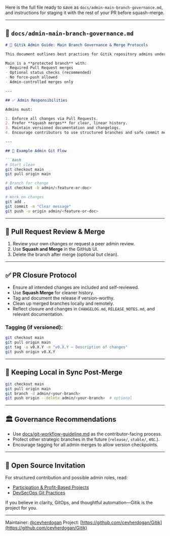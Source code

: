 Here is the full file ready to save as `docs/admin-main-branch-governance.md`, and instructions for staging it with the rest of your PR before squash-merge.

---

## 📄 `docs/admin-main-branch-governance.md`

````markdown
# 🔐 Gitik Admin Guide: Main Branch Governance & Merge Protocols

This document outlines best practices for Gitik repository admins under the enforced `main` branch ruleset (MainLockRule).

Main is a **protected branch** with:
- Required Pull Request merges
- Optional status checks (recommended)
- No force-push allowed
- Admin-controlled merges only

---

## ✅ Admin Responsibilities

Admins must:

1. Enforce all changes via Pull Requests.
2. Prefer **squash merges** for clear, linear history.
3. Maintain versioned documentation and changelogs.
4. Encourage contributors to use structured branches and safe commit messages.

---

## 🧪 Example Admin Git Flow

```bash
# Start clean
git checkout main
git pull origin main

# Branch for change
git checkout -b admin/<feature-or-doc>

# Work on changes
git add .
git commit -m "Clear message"
git push -u origin admin/<feature-or-doc>
````

---

## 📩 Pull Request Review & Merge

1. Review your own changes or request a peer admin review.
2. Use **Squash and Merge** in the GitHub UI.
3. Delete the branch after merge (optional but clean).


---

## ✅ PR Closure Protocol

- Ensure all intended changes are included and self-reviewed.
- Use **Squash Merge** for cleaner history.
- Tag and document the release if version-worthy.
- Clean up merged branches locally and remotely.
- Reflect closure and changes in `CHANGELOG.md`, `RELEASE_NOTES.md`, and relevant documentation.


### Tagging (if versioned):

```bash
git checkout main
git pull origin main
git tag -a v0.X.Y -m "v0.X.Y – Description of changes"
git push origin v0.X.Y
```

---

## 🔁 Keeping Local in Sync Post-Merge

```bash
git checkout main
git pull origin main
git branch -d admin/<your-branch>
git push origin --delete admin/<your-branch>  # optional
```

---

## 🏛️ Governance Recommendations

* Use [docs/git-workflow-guideline.md](./git-workflow-guideline.md) as the contributor-facing process.
* Protect other strategic branches in the future (`release/`, `stable/`, etc.).
* Encourage tagging for all admin merges to allow version checkpoints.

---

## 🤝 Open Source Invitation

For structured contribution and possible admin roles, read:

* [Participation & Profit-Based Projects](https://medium.com/personal-call-for-participation-in-github-projects)
* [DevSecOps Git Practices](https://medium.com/guncelproblemler)

If you believe in clarity, GitOps, and thoughtful automation—Gitik is the project for you.

---

Maintainer: [@cevherdogan](https://github.com/cevherdogan)
Project: [https://github.com/cevherdogan/Gitik](https://github.com/cevherdogan/Gitik)

````
